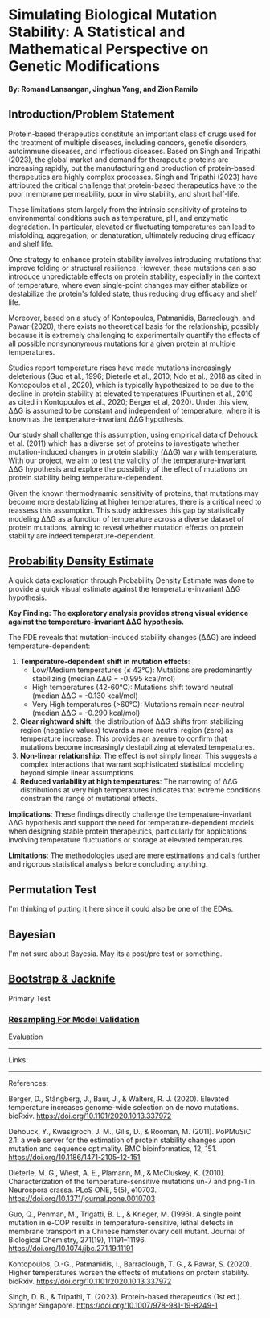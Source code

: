 # Simulating Biological Mutation Stability: A Statistical and Mathematical Perspective on Genetic Modifications
#### By: Romand Lansangan, Jinghua Yang, and Zion Ramilo

## Introduction/Problem Statement
Protein-based therapeutics constitute an important class of drugs used for the treatment of multiple diseases, including cancers, genetic disorders, autoimmune diseases, and infectious diseases. Based on Singh and Tripathi (2023), the global market and demand for therapeutic proteins are increasing rapidly, but the manufacturing and production of protein-based therapeutics are highly complex processes. Singh and Tripathi (2023) have attributed the critical challenge that protein-based therapeutics have to the poor membrane permeability, poor in vivo stability, and short half-life. 

These limitations stem largely from the intrinsic sensitivity of proteins to environmental conditions such as temperature, pH, and enzymatic degradation. In particular, elevated or fluctuating temperatures can lead to misfolding, aggregation, or denaturation, ultimately reducing drug efficacy and shelf life.

One strategy to enhance protein stability involves introducing mutations that improve folding or structural resilience. However, these mutations can also introduce unpredictable effects on protein stability, especially in the context of temperature, where even single-point changes may either stabilize or destabilize the protein's folded state, thus reducing drug efficacy and shelf life.

Moreover, based on a study of Kontopoulos, Patmanidis, Barraclough, and Pawar (2020), there exists no theoretical basis for the relationship, possibly because it is extremely challenging to experimentally quantify the effects of all possible nonsynonymous mutations for a given protein at multiple temperatures. 

Studies report temperature rises have made mutations increasingly deleterious  (Guo et al., 1996; Dieterle et al., 2010; Ndo et al., 2018 as cited in Kontopoulos et al., 2020), which is typically hypothesized to be due to the decline in protein stability at elevated temperatures (Puurtinen et al., 2016 as cited in Kontopoulos et al., 2020; Berger et al, 2020). Under this view, ΔΔG is assumed to be constant and independent of temperature, where it is known as the temperature-invariant ΔΔG hypothesis.

Our study shall challenge this assumption, using empirical data of Dehouck et al. (2011) which has a diverse set of proteins to investigate whether mutation-induced changes in protein stability (ΔΔG) vary with temperature. With our project, we aim to test the validity of the temperature-invariant ΔΔG hypothesis and explore the possibility of the effect of mutations on protein stability being temperature-dependent.

Given the known thermodynamic sensitivity of proteins, that mutations may become more destabilizing at higher temperatures, there is a critical need to reassess this assumption. This study addresses this gap by statistically modeling ΔΔG as a function of temperature across a diverse dataset of protein mutations, aiming to reveal whether mutation effects on protein stability are indeed temperature-dependent.

## [Probability Density Estimate](https://colab.research.google.com/drive/1csVdBVHHj1WSCnt__5frlS9Ay43HLn0K#scrollTo=y74F9ZZa3z6j)
A quick data exploration through Probability Density Estimate was done to provide a quick visual estimate against the temperature-invariant ΔΔG hypothesis.

**Key Finding: The exploratory analysis provides strong visual evidence against the temperature-invariant ΔΔG hypothesis.**

The PDE reveals that mutation-induced stability changes (ΔΔG) are indeed temperature-dependent:

1. **Temperature-dependent shift in mutation effects**:
    - Low/Medium temperatures ($\leq$ 42°C): Mutations are predominantly stabilizing (median ΔΔG = -0.995 kcal/mol)
    - High temperatures (42-60°C): Mutations shift toward neutral (median ΔΔG = -0.130 kcal/mol)
    - Very High temperatures (>60°C): Mutations remain near-neutral (median ΔΔG = -0.290 kcal/mol)
2. **Clear rightward shift**: the distribution of  ΔΔG shifts from stabilizing region (negative values) towards a more neutral region (zero) as temperature increase. This provides an avenue to confirm that mutations become increasingly destabilizing at elevated temperatures.   
3. **Non-linear relationship**: The effect is not simply linear. This suggests a complex interactions that warrant sophisticated statistical modeling beyond simple linear assumptions.
4. **Reduced variability at high temperatures**: The narrowing of ΔΔG distributions at very high temperatures indicates that extreme conditions constrain the range of mutational effects.

**Implications**: These findings directly challenge the temperature-invariant ΔΔG hypothesis and support the need for temperature-dependent models when designing stable protein therapeutics, particularly for applications involving temperature fluctuations or storage at elevated temperatures.

**Limitations**: The methodologies used are mere estimations and calls further and rigorous statistical analysis before concluding anything.

## Permutation Test
I'm thinking of putting it here since it could also be one of the EDAs.

## Bayesian
I'm not sure about Bayesia. May its a post/pre test or something.

## [Bootstrap & Jacknife](https://colab.research.google.com/drive/1_lU8wqN5WjTKGDeIJ1uQctmn9EhdbO3X?usp=sharing)
Primary Test

### [Resampling For Model Validation](https://colab.research.google.com/github/RomandRapido/Mutation-Simulation/blob/main/Resampling_for_Model_Validation.ipynb)
Evaluation

---
Links:





---
References:

Berger, D., Stångberg, J., Baur, J., & Walters, R. J. (2020). Elevated temperature increases genome-wide selection on de novo mutations. bioRxiv. https://doi.org/10.1101/2020.10.13.337972

Dehouck, Y., Kwasigroch, J. M., Gilis, D., & Rooman, M. (2011). PoPMuSiC 2.1: a web server for the estimation of protein stability changes upon mutation and sequence optimality. BMC bioinformatics, 12, 151. https://doi.org/10.1186/1471-2105-12-151

Dieterle, M. G., Wiest, A. E., Plamann, M., & McCluskey, K. (2010). Characterization of the temperature-sensitive mutations un-7 and png-1 in Neurospora crassa. PLoS ONE, 5(5), e10703. https://doi.org/10.1371/journal.pone.0010703

Guo, Q., Penman, M., Trigatti, B. L., & Krieger, M. (1996). A single point mutation in e-COP results in temperature-sensitive, lethal defects in membrane transport in a Chinese hamster ovary cell mutant. Journal of Biological Chemistry, 271(19), 11191–11196. https://doi.org/10.1074/jbc.271.19.11191

Kontopoulos, D.-G., Patmanidis, I., Barraclough, T. G., & Pawar, S. (2020). Higher temperatures worsen the effects of mutations on protein stability. bioRxiv. https://doi.org/10.1101/2020.10.13.337972

Singh, D. B., & Tripathi, T. (2023). Protein-based therapeutics (1st ed.). Springer Singapore. https://doi.org/10.1007/978-981-19-8249-1


